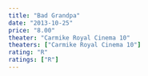 ```yaml
---
title: "Bad Grandpa"
date: "2013-10-25"
price: "8.00"
theater: "Carmike Royal Cinema 10"
theaters: ["Carmike Royal Cinema 10"]
rating: "R"
ratings: ["R"]
---
```

